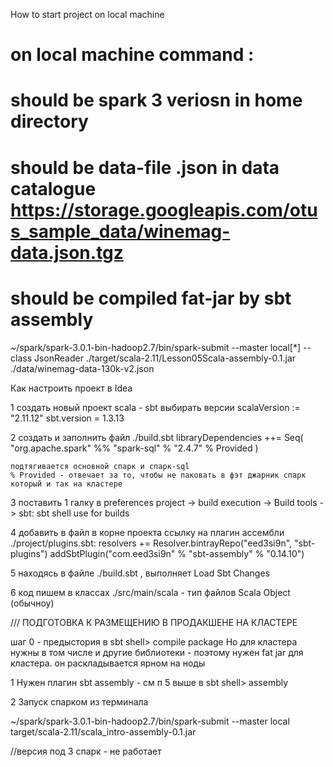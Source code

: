 How to start project on local machine 
# on local machine command :
# should be spark 3 veriosn in home directory
# should be data-file .json in data catalogue https://storage.googleapis.com/otus_sample_data/winemag-data.json.tgz
# should be compiled fat-jar by sbt assembly

~/spark/spark-3.0.1-bin-hadoop2.7/bin/spark-submit --master local[*] --class JsonReader   ./target/scala-2.11/Lesson05Scala-assembly-0.1.jar ./data/winemag-data-130k-v2.json



Как настроить проект в Idea

1 создать новый проект 
scala - sbt
выбирать версии
	scalaVersion := "2.11.12"
	sbt.version = 1.3.13

2 создать и заполнить файл
./build.sbt
 	libraryDependencies ++= Seq(
		  "org.apache.spark" %% "spark-sql" % "2.4.7" % Provided
	)

	подтягивается основной спарк и спарк-sql
	% Provided - отвечает за то, чтобы не паковать в фэт джарник спарк который и так на кластере


3 поставить 1 галку
в preferences project ->  build execution -> Build tools -> sbt: sbt shell use for  builds


4 добавить в файл в корне проекта ссылку на плагин ассембли
./project/plugins.sbt:
	resolvers += Resolver.bintrayRepo("eed3si9n", "sbt-plugins")
	addSbtPlugin("com.eed3si9n" % "sbt-assembly" % "0.14.10")


5 находясь в файле ./build.sbt , выполняет Load Sbt Changes


6 код пишем в классах ./src/main/scala  - тип файлов Scala Object (обычноу)




/// ПОДГОТОВКА К РАЗМЕЩЕНИЮ В ПРОДАКШЕНЕ НА КЛАСТЕРЕ

шаг 0 - предыстория в sbt shell> 
	compile
	package
Но для кластера нужны в том числе и другие библиотеки - поэтому нужен fat jar для кластера. он раскладывается ярном на ноды

1 
Нужен плагин sbt assembly - см п 5 выше
в sbt shell> 
	assembly

2
Запуск  спарком из терминала

~/spark/spark-3.0.1-bin-hadoop2.7/bin/spark-submit --master local target/scala-2.11/scala_intro-assembly-0.1.jar

//версия под 3 спарк - не работает